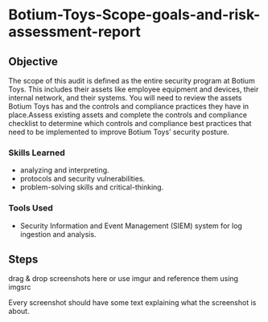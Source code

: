 # Botium-Toys-Scope-goals-and-risk-assessment-report
## Objective


The scope of this audit is defined as the entire security program at Botium Toys. This includes their assets like employee equipment and devices, their internal network, and their systems. You will need to review the assets Botium Toys has and the controls and compliance practices they have in place.Assess existing assets and complete the controls and compliance checklist to determine which controls and compliance best practices that need to be implemented to  improve Botium Toys’ security posture.


### Skills Learned



- analyzing and interpreting.
- protocols and security vulnerabilities.
- problem-solving skills and critical-thinking.

### Tools Used


- Security Information and Event Management (SIEM) system for log ingestion and analysis.
 
## Steps
drag & drop screenshots here or use imgur and reference them using imgsrc

Every screenshot should have some text explaining what the screenshot is about.
